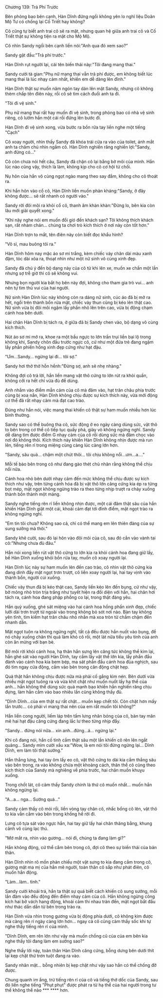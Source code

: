 




Chương 139: Trả Phí Trước


Bên phòng bao bên cạnh, Hàn Dĩnh đứng ngồi không yên lo nghĩ liệu Doãn Mộ Tư có chống lại Cố Triết hay không?

Cô cũng tự biết anh trai cô sẽ ra mặt, nhưng quan hệ giữa anh trai cô và Cố Triết thật sự không tiện ra mặt cho Mộ Mộ.

Cô nhìn Sandy ngồi bên cạnh liền nói:"Anh qua đó xem sao?"

Sandy gật đầu:"Trả phí trước."

Hàn Dĩnh rụt người lại, cái tên biến thái này:"Tôi đang mang thai."

Sandy cười tà gian:"Phụ nữ mang thai vẫn trả phí được, em không biết lúc mang thai là lúc nhạy cảm nhất, khiến em dễ dàng lên đỉnh."

Hàn Dĩnh thật sự muốn năm ngón tay dán lên mặt Sandy, nhưng cô không thèm chấp tên điên này, rồi cô sẽ tìm cách đuổi anh ta đi.

"Tôi đi vệ sinh."

Phụ nữ mang thai rất hay muốn đi vệ sinh, trong phòng bao có nhà vệ sinh riêng, cô lườm hắn một cái rồi đứng lên bước đi.

Hàn Dĩnh đi vệ sinh xong, vừa bước ra bồn rửa tay liền nghe một tiếng "Cạch"

Cô xoay người, nhìn thấy Sandy đã khóa trái cửa ra vào của toilet, ánh mắt anh ta chăm chú nhìn ngắm cô. Hàn Dĩnh nghiến răng nghiến lợi:"Sandy, anh đừng có…"

Cô còn chưa nói hết câu, Sandy đã chặn cô lại bằng bờ môi của mình. Hắn lúc nào cũng vậy, thích là làm, không kịp cho cô cơ hội từ chối.

Nụ hôn của hắn vô cùng ngọt ngào mang theo say đắm, không cho cô thoát ra.

Khi hắn hôn vào cổ cô, Hàn Dĩnh liền muốn phản kháng:"Sandy, ở đây không được… sẽ rất nhanh có người vào."

Sandy rời đôi môi ra khỏi cổ cô, thanh âm khàn khàn:"Đừng lo, bên kia còn lâu mới giải quyết xong."

"Khi nãy nghe nói em muốn đổi gió đến khách sạn? Tôi không thích khách sạn, rất nhàm chán… chúng ta chơi trò kích thích ở nơi này còn tốt hơn."

Hàn Dĩnh trợn to mắt, tên điên này còn biết đọc khẩu hình?

"Vô sỉ, mau buông tôi ra."

Hàn Dĩnh hôm nay mặc áo sơ mi trắng, kèm chiếc váy chân dài màu xanh đậm, tóc dài xõa ra, thoạt nhìn như một nữ sinh vô cùng xinh đẹp.

Sandy đã chú ý đến bộ dạng này của cô từ khi lên xe, muốn xe chấn một lần nhưng sợ trễ giờ thì cô sẽ không vui.

Nhưng bọn người kia bắt họ bên này đợi, không cho tham gia trò vui… anh nên tự tìm thú vui của hai người.

Nữ sinh Hàn Dĩnh lúc này không còn ra dáng nữ sinh, cúc áo đã bị mở ra hết, ngồi trên thành bồn rửa mặt, chiếc váy thun cũng bị kéo lên thật cao. Nữ sinh vừa bị đôi môi ngậm lấy phần nhô lên trên cao, vừa bị động chạm cánh hoa bên dưới.

Hai chân Hàn Dĩnh bị tách ra, ở giữa đã bị Sandy chen vào, bộ dạng vô cùng kích thích.

Nút áo sơ mi mở ra, khoe ra một bầu ngực to lớn trần trụi liền bại lộ trong không khí, Sandy chôn đầu trước ngực cô, cứ như một đứa trẻ đang ngậm lấy phần phiến hồng xinh đẹp cứng như hạt đậu.

"Ưm…Sandy… ngừng lại đi… tôi sợ."

Sandy hơi thở thở hỗn hểnh:"Đừng sợ, anh sẽ nhẹ nhàng."

Không đợi cô trả lời, hắn liền mang vật thô cứng to lớn rút ra khỏi quần, không cởi ra hết chỉ vừa đủ để dùng.

Anh nhắm vào điểm mẫn cảm của cô mà đâm vào, hạt trân châu phía trước cũng bị xoa nắn, Hàn Dĩnh không chịu được sự kích thích này, vừa mới động cơ thể đã rất nhạy cảm mà đạt cao trào.

Đúng như hắn nói, việc mang thai khiến cô thật sự ham muốn nhiều hơn lúc bình thường.

Sandy sao có thể buông tha cô, sức động ở eo ngày càng dùng sức, vật thô to bên trong cơ thể cô tiếp tục quấy phá, giày vò không ngừng nghĩ. Sandy dễ dàng tìm được điểm G nhạy cảm của cô rồi dùng sức mà đâm chọc vào nơi đó không thôi. Kích thích này khiến Hàn Dĩnh không nhịn được mà run lên, tiếng rên rỉ trong miệng cùng càng lúc càng lớn hơn.

"Sandy, sâu quá… chậm một chút thôi… tôi chịu không nổi…ưm…a…."

Mỗi tế bào bên trong cô như đang gào thét chủ nhân rằng không thể chịu nổi nữa.

Cánh hoa nhỏ bên dưới nhạy cảm đến mức không thể chịu được sự kích thích như vậy, trên từng cánh hóa đã bị vật thô lớn căng cứng kia ép ra từng bọt mép, mật ngọt không ngừng trào ra theo từng nhịp trượt ra chảy xuống thành bồn thành một mảng.

Sandy nghe tiếng rên rỉ liền không nhịn được, một cái đâm thật sâu của hắn khiến Hàn Dĩnh giật một cái, khoái cảm đạt tới đỉnh điểm, mật ngọt trào ra không ngừng nghỉ.

"Em tin tôi chưa? Không sao cả, chỉ có thể mang em lên thiên đàng của sự sung sướng mà thôi."

Sandy khẽ cười, sau đó lại hôn vào đôi môi của cô, sau đó cắn vào vành tai cô:"Nhưng chưa đủ đâu."

Hắn nói xong liền rút vật thô cứng to lớn kia ra khỏi cánh hoa đang giữ lấy, bế Hàn Dĩnh xuống khỏi bồn rửa tay, muốn cô xoay người lại.

Hàn Dĩnh lúc này sự ham muốn lên đến cao trào, cô nhìn vật thô cứng kia đang dính đầy mật ngọt trơn trượt, cô liền xoay người lại, hai tay vịnh vào thành bồn, người cúi xuống.

Chiếc váy thun đã bị kéo thật cao, Sandy liền kéo lên đến bụng, cứ như vậy, bờ mông nhỏ tròn trịa trắng như tuyết hiện ra đối diện với hắn, hai chân hơi tách ra, cánh hoa đang phập phồng co lại, trong thật đáng yêu.

Hắn quỳ xuống, ghé sát miệng vào hai cánh hoa hồng phấn xinh đẹp, chiếc lưỡi dài trơn trượt từ ngoài vào trong không bỏ sót nơi nào. Bàn tay không yên tĩnh, tìm kiếm hạt trân châu nhỏ nhắn mà xoa tròn từ chầm chậm đến nhanh dần.

Mật ngọt tuôn ra không ngừng nghĩ, tất cả đều được hắn nuốt vào bụng, để nó chảy xuống chân thì quá làm khó cô rồi, một lát nữa tiểu yêu tinh của anh còn ăn mừng với bạn bè.

Bờ môi rời khỏi cánh hoa, hạ thân hắn sưng lên căng tức không thể kìm lại, hắn ghé sát vào người Hàn Dĩnh, tay cầm lấy vật thể lớn kia, lấy phần đầu đánh vào cánh hoa kia bem bép, ma sát phần đầu cánh hoa đùa nghịch, sau đó tìm ngay cửa động, cắm vào bên trong căn động chật hẹp.

Quả thật hắn không chịu được nữa mà phải cố gắng kìm nén. Bên dưới vừa nhiều mật ngọt tuông ra và vừa khít chặt như muốn nuốt lấy hạ thể của anh… hắn không thể dùng sức quá mạnh bạo khiến hắn nghiến răng chịu đựng, làm hắn cắm vào bao nhiêu lần cũng không thấy đủ.

"Dĩnh Dĩnh…của em thật sự rất chặt… muốn kẹp chết tôi. Còn chặt hơn mấy lần trước… có phải vì mang thai nên của em rất muốn tôi không?"

Hắn liền cong người, liếm láp trên tấm lưng nhãn bóng của cô, bàn tay mân mê hai hạt đậu căng cứng đang lắc lư theo từng nhịp đẩy.

"Sandy… đừng nói nữa… xin anh…đừng…á… ngừng lại."

Khi cô đang nói, hắn cố tình cắm thật sâu một lần khiến cô rên lên ngắt quảng… Sandy mỉm cười xấu xa:"Wow, là em nói tôi đừng ngừng lại… Dĩnh Dĩnh, em làm tôi thật sướng."

Hắn thẳng lưng, hai tay ôm lấy eo cô, vật thô cứng to dài kia cắm thẳng sâu vào bên trong, ra vào không chừa một khoảng cách, thân thể cô cũng theo kích thích của Sandy mà nghiêng về phía trước, hai chân muốn khuỵu xuống.

Trong chốt lát, cô cảm thấy Sandy chính là thứ cô muốn nhất… muốn hắn không ngừng lại.

"A…a… nga… Sướng quá…"

Sandy cảm thấy cô mỏi rồi, liền vòng tay chân cô, nhấc bổng cô lên, vật thô to kia vẫn cắm vào bên trong khồng hề rời đi.

Lưng cô tựa sát vào ngực hắn, hai tay giữ lấy hai chân thăng bằng, khung cảnh vô cùng lạc thú.

"Mở mắt ra, nhìn vào gương… nói đi, chúng ta đang làm gì?"

Hắn không động, cứ thể cắm bên trong cô, đợi cô theo sự biến thái của bản thân.

Hàn Dĩnh nhìn rõ mồn phản chiếu một vật sưng to kia đang cắm trong cô, gương mặt ma mị của hắn mê người, toàn thân cô sắp như phát điên, cô muốn hắn động.

"Làm…làm.. tình."

Sandy cười khoái trá, hắn ta thật sự quá biết cách khiến cô sung sướng, mỗi lần đâm vào đều động đến điểm nhạy cảm của cô. Hắn không ngừng công kích hai bờ vách hang động, khoái cảm thi nhau tràn đến, mật ngọt bắt đầu như thác dần dần từ bên trong trào ra.

Hàn Dình vừa nhìn trong gương vừa bị động phía dưới, cô không kìm được mà càng rên rỉ ngày càng lớn hơn… ngay cả cô cũng cảm thấy sốc khi tự nghe thấy tiếng rên rỉ của mình.

"Dĩnh Dĩnh, em rên lớn như vậy mà muốn chồng cũ của của em bên kia nghe thấy tôi đang làm em sướng sao?"

Nghe thấy lời này, toàn thân Hàn Dĩnh căng cứng, bỗng dưng bên dưới thít lại kẹp chặt thứ trơn tuột đang ra vào.

Sandy nhăn mặt… bỗng nhiên bị kẹp chặt như vậy sao hắn có thể chống đỡ được.

Chung quanh im ắng, trừ tiếng rên rỉ của cô và tiếng thở dốc của Sandy, sau đó liền nghe tiếng "Phụt phụt" được phát ra từ hạ thể của hai người trong tư thế không thể nào *** **** hơn.




